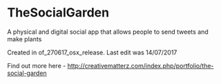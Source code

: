 # TheSocialGarden
A physical and digital social app that allows people to send tweets and make plants

Created in of_270617_osx_release. Last edit was 14/07/2017

Find out more here - http://creativematterz.com/index.php/portfolio/the-social-garden
